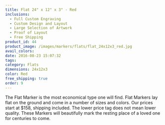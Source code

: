 ```yaml
---
title: Flat 24" x 12" x 3" - Red
inclusions:
  - Full Custom Engraving
  - Custom Design and Layout
  - Large Selection of Artwork
  - Proof of Layout
  - Free Shipping
product_id: 44
product_image: /images/markers/flats/flat_24x12x3_red.jpg
avail_colors: 
date: 2016-08-23 15:07:32
tags:
category: Flats
dimensions: 24x12x3
color: Red
free_shipping: true
order: 9
---
```

The Flat Marker is the most economical type one will find. Flat Markers lay flat on the ground and come in a number of sizes and colors. Our prices start at $158, shipping included. The lower price tag does not mean lower quality. These Markers will beautifully mark the resting place of a loved one for centuries to come.